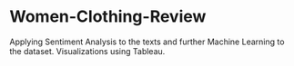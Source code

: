 # Women-Clothing-Review
Applying Sentiment Analysis to the texts and further Machine Learning to the dataset. Visualizations using Tableau.
